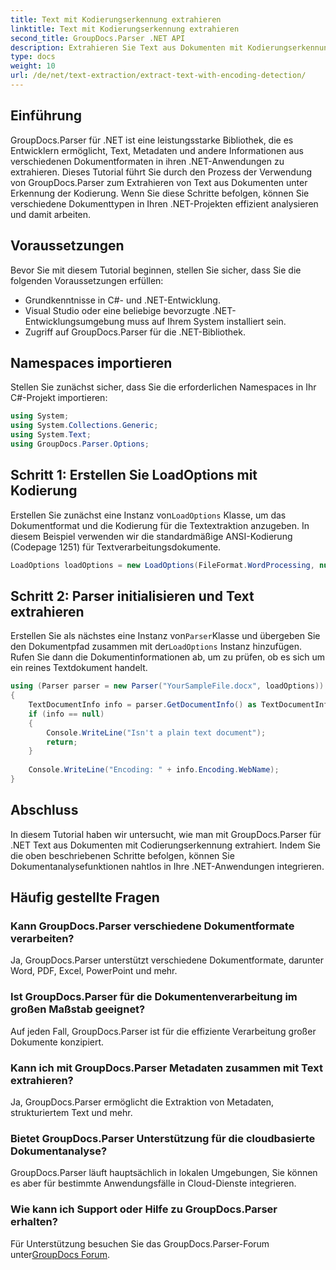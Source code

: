 ```yaml
---
title: Text mit Kodierungserkennung extrahieren
linktitle: Text mit Kodierungserkennung extrahieren
second_title: GroupDocs.Parser .NET API
description: Extrahieren Sie Text aus Dokumenten mit Kodierungserkennung mithilfe von GroupDocs.Parser für .NET. Analysieren Sie effizient verschiedene Formate in Ihren .NET-Anwendungen.
type: docs
weight: 10
url: /de/net/text-extraction/extract-text-with-encoding-detection/
---
```

## Einführung
GroupDocs.Parser für .NET ist eine leistungsstarke Bibliothek, die es Entwicklern ermöglicht, Text, Metadaten und andere Informationen aus verschiedenen Dokumentformaten in ihren .NET-Anwendungen zu extrahieren. Dieses Tutorial führt Sie durch den Prozess der Verwendung von GroupDocs.Parser zum Extrahieren von Text aus Dokumenten unter Erkennung der Kodierung. Wenn Sie diese Schritte befolgen, können Sie verschiedene Dokumenttypen in Ihren .NET-Projekten effizient analysieren und damit arbeiten.
## Voraussetzungen
Bevor Sie mit diesem Tutorial beginnen, stellen Sie sicher, dass Sie die folgenden Voraussetzungen erfüllen:
- Grundkenntnisse in C#- und .NET-Entwicklung.
- Visual Studio oder eine beliebige bevorzugte .NET-Entwicklungsumgebung muss auf Ihrem System installiert sein.
- Zugriff auf GroupDocs.Parser für die .NET-Bibliothek.

## Namespaces importieren
Stellen Sie zunächst sicher, dass Sie die erforderlichen Namespaces in Ihr C#-Projekt importieren:
```csharp
using System;
using System.Collections.Generic;
using System.Text;
using GroupDocs.Parser.Options;
```
## Schritt 1: Erstellen Sie LoadOptions mit Kodierung
 Erstellen Sie zunächst eine Instanz von`LoadOptions` Klasse, um das Dokumentformat und die Kodierung für die Textextraktion anzugeben. In diesem Beispiel verwenden wir die standardmäßige ANSI-Kodierung (Codepage 1251) für Textverarbeitungsdokumente.
```csharp
LoadOptions loadOptions = new LoadOptions(FileFormat.WordProcessing, null, null, Encoding.GetEncoding(1251));
```
## Schritt 2: Parser initialisieren und Text extrahieren
 Erstellen Sie als nächstes eine Instanz von`Parser`Klasse und übergeben Sie den Dokumentpfad zusammen mit der`LoadOptions` Instanz hinzufügen. Rufen Sie dann die Dokumentinformationen ab, um zu prüfen, ob es sich um ein reines Textdokument handelt.
```csharp
using (Parser parser = new Parser("YourSampleFile.docx", loadOptions))
{
    TextDocumentInfo info = parser.GetDocumentInfo() as TextDocumentInfo;
    if (info == null)
    {
        Console.WriteLine("Isn't a plain text document");
        return;
    }
    
    Console.WriteLine("Encoding: " + info.Encoding.WebName);
}
```

## Abschluss
In diesem Tutorial haben wir untersucht, wie man mit GroupDocs.Parser für .NET Text aus Dokumenten mit Codierungserkennung extrahiert. Indem Sie die oben beschriebenen Schritte befolgen, können Sie Dokumentanalysefunktionen nahtlos in Ihre .NET-Anwendungen integrieren.

## Häufig gestellte Fragen
### Kann GroupDocs.Parser verschiedene Dokumentformate verarbeiten?
Ja, GroupDocs.Parser unterstützt verschiedene Dokumentformate, darunter Word, PDF, Excel, PowerPoint und mehr.
### Ist GroupDocs.Parser für die Dokumentenverarbeitung im großen Maßstab geeignet?
Auf jeden Fall, GroupDocs.Parser ist für die effiziente Verarbeitung großer Dokumente konzipiert.
### Kann ich mit GroupDocs.Parser Metadaten zusammen mit Text extrahieren?
Ja, GroupDocs.Parser ermöglicht die Extraktion von Metadaten, strukturiertem Text und mehr.
### Bietet GroupDocs.Parser Unterstützung für die cloudbasierte Dokumentanalyse?
GroupDocs.Parser läuft hauptsächlich in lokalen Umgebungen, Sie können es aber für bestimmte Anwendungsfälle in Cloud-Dienste integrieren.
### Wie kann ich Support oder Hilfe zu GroupDocs.Parser erhalten?
Für Unterstützung besuchen Sie das GroupDocs.Parser-Forum unter[GroupDocs Forum](https://forum.groupdocs.com/c/parser/17).